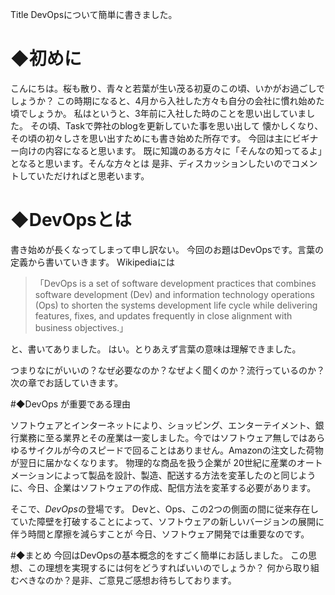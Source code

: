 Title DevOpsについて簡単に書きました。
# ◆初めに
こんにちは。桜も散り、青々と若葉が生い茂る初夏のこの頃、いかがお過ごしでしょうか？
この時期になると、4月から入社した方々も自分の会社に慣れ始めた頃でしょうか。
私はというと、3年前に入社した時のことを思い出していました。
その頃、Taskで弊社のblogを更新していた事を思い出して
懐かしくなり、その頃の初々しさを思い出すためにも書き始めた所存です。
今回は主にビギナー向けの内容になると思います。
既に知識のある方々に「そんなの知ってるよ」となると思います。そんな方々とは
是非、ディスカッションしたいのでコメントしていただければと思老います。
# ◆DevOpsとは
書き始めが長くなってしまって申し訳ない。
今回のお題はDevOpsです。言葉の定義から書いていきます。
Wikipediaには

>「DevOps is a set of software development practices that combines software development (Dev)
>and information technology operations (Ops) to shorten the systems development life cycle
>while delivering features, fixes, and updates frequently in close alignment with business objectives.」

と、書いてありました。
はい。とりあえず言葉の意味は理解できました。

つまりなにがいいの？なぜ必要なのか？なぜよく聞くのか？流行っているのか？
次の章でお話していきます。

#◆DevOps が重要である理由

ソフトウェアとインターネットにより、ショッピング、エンターテイメント、銀行業務に至る業界とその産業は一変しました。今ではソフトウェア無しではあらゆるサイクルが今のスピードで回ることはありません。Amazonの注文した荷物が翌日に届かなくなります。
物理的な商品を扱う企業が 20世紀に産業のオートメーションによって製品を設計、製造、配送する方法を変革したのと同じように、今日、企業はソフトウェアの作成、配信方法を変革する必要があります。

そこで、*DevOps*の登場です。
Devと、Ops、この2つの側面の間に従来存在していた障壁を打破することによって、ソフトウェアの新しいバージョンの展開に伴う時間と摩擦を減らすことが
今日、ソフトウェア開発では重要なのです。

#◆まとめ
今回はDevOpsの基本概念的をすごく簡単にお話しました。
この思想、この理想を実現するには何をどうすればいいのでしょうか？
何から取り組むべきなのか？是非、ご意見ご感想お待ちしております。
